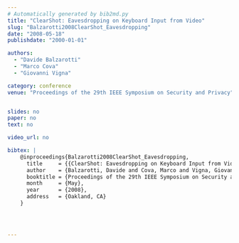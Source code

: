 ```yaml
---
# Automatically generated by bib2md.py
title: "ClearShot: Eavesdropping on Keyboard Input from Video"
slug: "Balzarotti2008ClearShot_Eavesdropping"
date: "2008-05-18"
publishdate: "2000-01-01"

authors:
  - "Davide Balzarotti"
  - "Marco Cova"
  - "Giovanni Vigna"

category: conference
venue: "Proceedings of the 29th IEEE Symposium on Security and Privacy"


slides: no
paper: no
text: no

video_url: no

bibtex: |
    @inproceedings{Balzarotti2008ClearShot_Eavesdropping,
      title     = {{ClearShot: Eavesdropping on Keyboard Input from Video}},
      author    = {Balzarotti, Davide and Cova, Marco and Vigna, Giovanni},
      booktitle = {Proceedings of the 29th IEEE Symposium on Security and Privacy},
      month     = {May},
      year      = {2008},
      address   = {Oakland, CA}
    }




---
```


